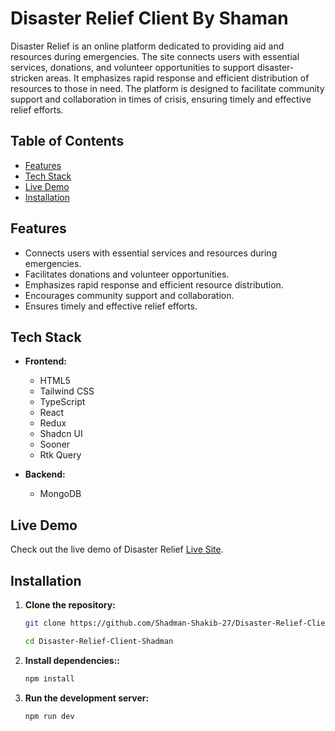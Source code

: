 # Disaster Relief Client By Shaman 

Disaster Relief is an online platform dedicated to providing aid and resources during emergencies. The site connects users with essential services, donations, and volunteer opportunities to support disaster-stricken areas. It emphasizes rapid response and efficient distribution of resources to those in need. The platform is designed to facilitate community support and collaboration in times of crisis, ensuring timely and effective relief efforts.


## Table of Contents

- [Features](#features)
- [Tech Stack](#tech-stack)
- [Live Demo](#live-demo)
- [Installation](#installation)

## Features

- Connects users with essential services and resources during emergencies.
- Facilitates donations and volunteer opportunities.
- Emphasizes rapid response and efficient resource distribution.
- Encourages community support and collaboration.
- Ensures timely and effective relief efforts.

## Tech Stack

- **Frontend:**
  - HTML5
  - Tailwind CSS
  - TypeScript
  - React
  - Redux
  - Shadcn UI
  - Sooner
  - Rtk Query

- **Backend:**
  - MongoDB

## Live Demo

Check out the live demo of Disaster Relief [Live Site](https://disaster-relief-client-shadman.vercel.app/).

## Installation

1. **Clone the repository:**

   ```bash
   git clone https://github.com/Shadman-Shakib-27/Disaster-Relief-Client-Shadman.git
   
   cd Disaster-Relief-Client-Shadman
2. **Install dependencies::**

   ```bash
   npm install


3. **Run the development server:**

   ```bash
   npm run dev
